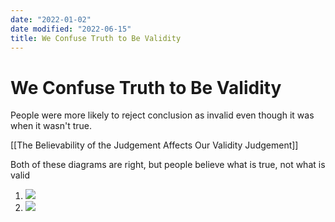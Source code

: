 ```yaml
---
date: "2022-01-02"
date modified: "2022-06-15"
title: We Confuse Truth to Be Validity
---
```


# We Confuse Truth to Be Validity
People were more likely to reject conclusion as invalid even though it was when it wasn't true.

[[The Believability of the Judgement Affects Our Validity Judgement]]

Both of these diagrams are right, but people believe what is true, not what is valid

1. ![](https://i.imgur.com/lyE8HhA.png)
2. ![](https://i.imgur.com/lZIXwJ9.png)
